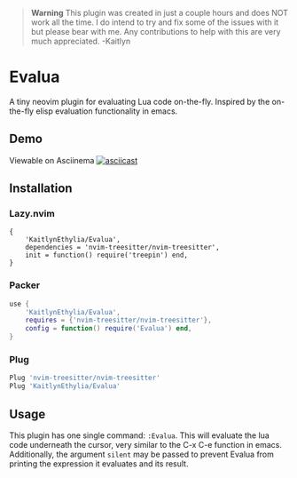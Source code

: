 > **Warning**
> This plugin was created in just a couple hours and does NOT work
> all the time. I do intend to try and fix some of the issues with it
> but please bear with me. Any contributions to help with this are
> very much appreciated. -Kaitlyn

# Evalua

A tiny neovim plugin for evaluating Lua code on-the-fly.
Inspired by the on-the-fly elisp evaluation functionality in emacs.

## Demo

Viewable on Asciinema
[![asciicast](https://asciinema.org/a/596185.svg)](https://asciinema.org/a/596185)

## Installation

### Lazy.nvim
```
{
	'KaitlynEthylia/Evalua',
	dependencies = 'nvim-treesitter/nvim-treesitter',
	init = function() require('treepin') end,
}
```

### Packer
```lua
use {
	'KaitlynEthylia/Evalua',
	requires = {'nvim-treesitter/nvim-treesitter'},
	config = function() require('Evalua') end,
}
```

### Plug
```lua
Plug 'nvim-treesitter/nvim-treesitter'
Plug 'KaitlynEthylia/Evalua'
```

## Usage

This plugin has one single command: `:Evalua`. This will evaluate the
lua code underneath the cursor, very similar to the C-x C-e function
in emacs. Additionally, the argument `silent` may be passed to prevent
Evalua from printing the expression it evaluates and its result.
